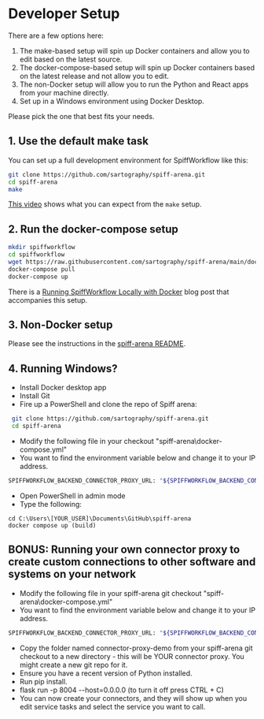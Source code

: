 # Developer Setup

There are a few options here:

1. The make-based setup will spin up Docker containers and allow you to edit based on the latest source.
2. The docker-compose-based setup will spin up Docker containers based on the latest release and not allow you to edit.
3. The non-Docker setup will allow you to run the Python and React apps from your machine directly.
4. Set up in a Windows environment using Docker Desktop.

Please pick the one that best fits your needs.

## 1. Use the default make task

You can set up a full development environment for SpiffWorkflow like this:
```sh
git clone https://github.com/sartography/spiff-arena.git
cd spiff-arena
make
```

[This video](https://youtu.be/BvLvGt0fYJU?si=0zZSkzA1ZTotQxDb) shows what you can expect from the `make` setup.

## 2. Run the docker-compose setup

```sh
mkdir spiffworkflow
cd spiffworkflow
wget https://raw.githubusercontent.com/sartography/spiff-arena/main/docker-compose.yml
docker-compose pull
docker-compose up
```

There is a [Running SpiffWorkflow Locally with Docker](https://www.spiffworkflow.org/posts/articles/get_started_docker) blog post that accompanies this setup.

## 3. Non-Docker setup

Please see the instructions in the [spiff-arena README](https://github.com/sartography/spiff-arena/?tab=readme-ov-file#backend-setup-local).

## 4. Running Windows?
* Install Docker desktop app
* Install Git
* Fire up a PowerShell and clone the repo of Spiff arena:
```sh
 git clone https://github.com/sartography/spiff-arena.git
 cd spiff-arena
```
* Modify the following file in your checkout "spiff-arena\docker-compose.yml"
* You want to find the environment variable below and change it to your IP address.
```sh
SPIFFWORKFLOW_BACKEND_CONNECTOR_PROXY_URL: "${SPIFFWORKFLOW_BACKEND_CONNECTOR_PROXY_URL:-http://[YOUR_IP_ADDRESS]:8004}"
```
* Open PowerShell in admin mode
* Type the following:
```
cd C:\Users\[YOUR_USER]\Documents\GitHub\spiff-arena
docker compose up (build)
```

## BONUS: Running your own connector proxy to create custom connections to other software and systems on your network

* Modify the following file in your spiff-arena git checkout "spiff-arena\docker-compose.yml"
* You want to find the environment variable below and change it to your IP address.
```sh
SPIFFWORKFLOW_BACKEND_CONNECTOR_PROXY_URL: "${SPIFFWORKFLOW_BACKEND_CONNECTOR_PROXY_URL:-http://[YOUR_IP_ADDRESS]:8004}"
```
* Copy the folder named connector-proxy-demo from your spiff-arena git checkout to a new directory - this will be YOUR connector proxy.
  You might create a new git repo for it.
* Ensure you have a recent version of Python installed.
* Run pip install.
* flask run -p 8004 --host=0.0.0.0 (to turn it off press CTRL + C)
* You can now create your connectors, and they will show up when you edit service tasks and select the service you want to call.

